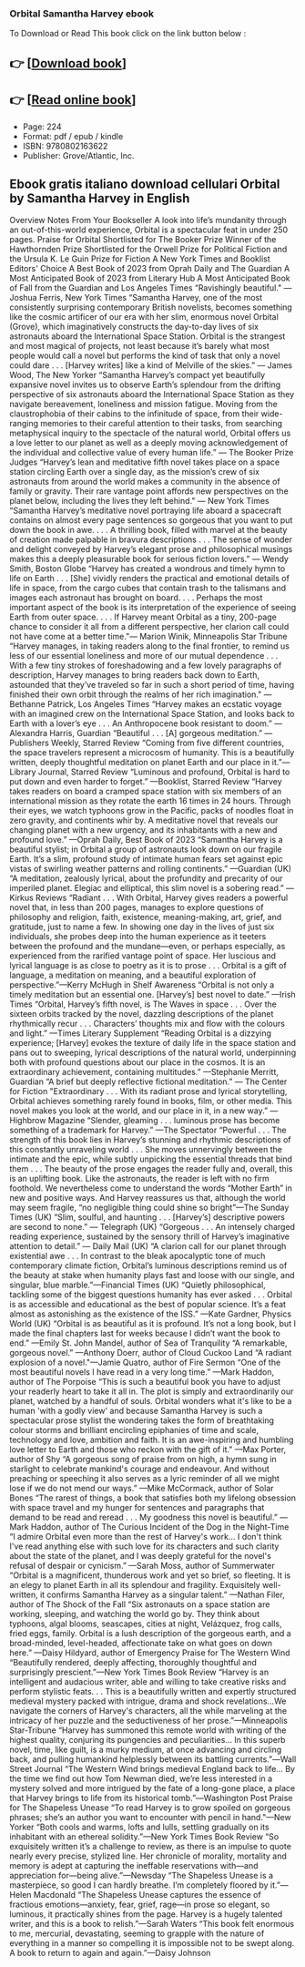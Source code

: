 ### Orbital Samantha Harvey ebook

To Download or Read This book click on the link button below :

## 👉  [**[Download book](http://get-pdfs.com/download.php?group=book&from=github.com&id=721601&lnk=1081 "Download book")**]

## 👉  [**[Read online book](http://get-pdfs.com/download.php?group=book&from=github.com&id=721601&lnk=1081 "Read online book")**]


* Page: 224
* Format: pdf / epub / kindle
* ISBN: 9780802163622
* Publisher: Grove/Atlantic, Inc.



## Ebook gratis italiano download cellulari Orbital by Samantha Harvey in English 


Overview
Notes From Your Bookseller A look into life’s mundanity through an out-of-this-world experience, Orbital is a spectacular feat in under 250 pages. Praise for Orbital Shortlisted for The Booker Prize Winner of the Hawthornden Prize Shortlisted for the Orwell Prize for Political Fiction and the Ursula K. Le Guin Prize for Fiction A New York Times and Booklist Editors&#039; Choice A Best Book of 2023 from Oprah Daily and The Guardian A Most Anticipated Book of 2023 from Literary Hub A Most Anticipated Book of Fall from the Guardian and Los Angeles Times “Ravishingly beautiful.&quot; — Joshua Ferris, New York Times “Samantha Harvey, one of the most consistently surprising contemporary British novelists, becomes something like the cosmic artificer of our era with her slim, enormous novel Orbital (Grove), which imaginatively constructs the day-to-day lives of six astronauts aboard the International Space Station. Orbital is the strangest and most magical of projects, not least because it’s barely what most people would call a novel but performs the kind of task that only a novel could dare . . . [Harvey writes] like a kind of Melville of the skies.” — James Wood, The New Yorker “Samantha Harvey’s compact yet beautifully expansive novel invites us to observe Earth’s splendour from the drifting perspective of six astronauts aboard the International Space Station as they navigate bereavement, loneliness and mission fatigue. Moving from the claustrophobia of their cabins to the infinitude of space, from their wide-ranging memories to their careful attention to their tasks, from searching metaphysical inquiry to the spectacle of the natural world, Orbital offers us a love letter to our planet as well as a deeply moving acknowledgement of the individual and collective value of every human life.” — The Booker Prize Judges “Harvey’s lean and meditative fifth novel takes place on a space station circling Earth over a single day, as the mission’s crew of six astronauts from around the world makes a community in the absence of family or gravity. Their rare vantage point affords new perspectives on the planet below, including the lives they left behind.&quot; — New York Times “Samantha Harvey’s meditative novel portraying life aboard a spacecraft contains on almost every page sentences so gorgeous that you want to put down the book in awe. . . . A thrilling book, filled with marvel at the beauty of creation made palpable in bravura descriptions . . . The sense of wonder and delight conveyed by Harvey’s elegant prose and philosophical musings makes this a deeply pleasurable book for serious fiction lovers.” — Wendy Smith, Boston Globe “Harvey has created a wondrous and timely hymn to life on Earth . . . [She] vividly renders the practical and emotional details of life in space, from the cargo cubes that contain trash to the talismans and images each astronaut has brought on board. . . . Perhaps the most important aspect of the book is its interpretation of the experience of seeing Earth from outer space. . . . If Harvey meant Orbital as a tiny, 200-page chance to consider it all from a different perspective, her clarion call could not have come at a better time.&quot;— Marion Winik, Minneapolis Star Tribune “Harvey manages, in taking readers along to the final frontier, to remind us less of our essential loneliness and more of our mutual dependence . . . With a few tiny strokes of foreshadowing and a few lovely paragraphs of description, Harvey manages to bring readers back down to Earth, astounded that they’ve traveled so far in such a short period of time, having finished their own orbit through the realms of her rich imagination.&quot; — Bethanne Patrick, Los Angeles Times “Harvey makes an ecstatic voyage with an imagined crew on the International Space Station, and looks back to Earth with a lover’s eye . . . An Anthropocene book resistant to doom.” — Alexandra Harris, Guardian “Beautiful . . . [A] gorgeous meditation.” —Publishers Weekly, Starred Review “Coming from five different countries, the space travelers represent a microcosm of humanity. This is a beautifully written, deeply thoughtful meditation on planet Earth and our place in it.”—Library Journal, Starred Review “Luminous and profound, Orbital is hard to put down and even harder to forget.” —Booklist, Starred Review
 “Harvey takes readers on board a cramped space station with six members of an international mission as they rotate the earth 16 times in 24 hours. Through their eyes, we watch typhoons grow in the Pacific, packs of noodles float in zero gravity, and continents whir by. A meditative novel that reveals our changing planet with a new urgency, and its inhabitants with a new and profound love.” —Oprah Daily, Best Book of 2023 “Samantha Harvey is a beautiful stylist; in Orbital a group of astronauts look down on our fragile Earth. It’s a slim, profound study of intimate human fears set against epic vistas of swirling weather patterns and rolling continents.” —Guardian (UK) “A meditation, zealously lyrical, about the profundity and precarity of our imperiled planet. Elegiac and elliptical, this slim novel is a sobering read.” —Kirkus Reviews “Radiant . . . With Orbital, Harvey gives readers a powerful novel that, in less than 200 pages, manages to explore questions of philosophy and religion, faith, existence, meaning-making, art, grief, and gratitude, just to name a few. In showing one day in the lives of just six individuals, she probes deep into the human experience as it teeters between the profound and the mundane—even, or perhaps especially, as experienced from the rarified vantage point of space. Her luscious and lyrical language is as close to poetry as it is to prose . . . Orbital is a gift of language, a meditation on meaning, and a beautiful exploration of perspective.”—Kerry McHugh in Shelf Awareness “Orbital is not only a timely meditation but an essential one. [Harvey’s] best novel to date.” —Irish Times
 “Orbital, Harvey’s fifth novel, is The Waves in space . . . Over the sixteen orbits tracked by the novel, dazzling descriptions of the planet rhythmically recur . . . Characters’ thoughts mix and flow with the colours and light.” —Times Literary Supplement “Reading Orbital is a dizzying experience; [Harvey] evokes the texture of daily life in the space station and pans out to sweeping, lyrical descriptions of the natural world, underpinning both with profound questions about our place in the cosmos. It is an extraordinary achievement, containing multitudes.” —Stephanie Merritt, Guardian “A brief but deeply reflective fictional meditation.” — The Center for Fiction &quot;Extraordinary . . . With its radiant prose and lyrical storytelling, Orbital achieves something rarely found in books, film, or other media. This novel makes you look at the world, and our place in it, in a new way.” — Highbrow Magazine “Slender, gleaming . . . luminous prose has become something of a trademark for Harvey.” —The Spectator “Powerful . . . The strength of this book lies in Harvey’s stunning and rhythmic descriptions of this constantly unraveling world . . . She moves unnervingly between the intimate and the epic, while subtly unpicking the essential threads that bind them . . . The beauty of the prose engages the reader fully and, overall, this is an uplifting book. Like the astronauts, the reader is left with no firm foothold. We nevertheless come to understand the words “Mother Earth” in new and positive ways. And Harvey reassures us that, although the world may seem fragile, “no negligible thing could shine so bright”—The Sunday Times (UK) “Slim, soulful, and haunting . . . [Harvey’s] descriptive powers are second to none.” — Telegraph (UK) “Gorgeous . . . An intensely charged reading experience, sustained by the sensory thrill of Harvey’s imaginative attention to detail.” — Daily Mail (UK) “A clarion call for our planet through existential awe . . . In contrast to the bleak apocalyptic tone of much contemporary climate fiction, Orbital’s luminous descriptions remind us of the beauty at stake when humanity plays fast and loose with our single, and singular, blue marble.”—Financial Times (UK) “Quietly philosophical, tackling some of the biggest questions humanity has ever asked . . . Orbital is as accessible and educational as the best of popular science. It’s a feat almost as astonishing as the existence of the ISS.” —Kate Gardner, Physics World (UK) “Orbital is as beautiful as it is profound. It’s not a long book, but I made the final chapters last for weeks because I didn’t want the book to end.” —Emily St. John Mandel, author of Sea of Tranquility “A remarkable, gorgeous novel.” —Anthony Doerr, author of Cloud Cuckoo Land “A radiant explosion of a novel.&quot;—Jamie Quatro, author of Fire Sermon “One of the most beautiful novels I have read in a very long time.” —Mark Haddon, author of The Porpoise “This is such a beautiful book you have to adjust your readerly heart to take it all in. The plot is simply and extraordinarily our planet, watched by a handful of souls. Orbital wonders what it&#039;s like to be a human &#039;with a godly view&#039; and because Samantha Harvey is such a spectacular prose stylist the wondering takes the form of breathtaking colour storms and brilliant encircling epiphanies of time and scale, technology and love, ambition and faith. It is an awe-inspiring and humbling love letter to Earth and those who reckon with the gift of it.&quot; —Max Porter, author of Shy “A gorgeous song of praise from on high, a hymn sung in starlight to celebrate mankind&#039;s courage and endeavour. And without preaching or speeching it also serves as a lyric reminder of all we might lose if we do not mend our ways.” —Mike McCormack, author of Solar Bones “The rarest of things, a book that satisfies both my lifelong obsession with space travel and my hunger for sentences and paragraphs that demand to be read and reread . . . My goodness this novel is beautiful.” —Mark Haddon, author of The Curious Incident of the Dog in the Night-Time “I admire Orbital even more than the rest of Harvey&#039;s work... I don&#039;t think I&#039;ve read anything else with such love for its characters and such clarity about the state of the planet, and I was deeply grateful for the novel&#039;s refusal of despair or cynicism.” —Sarah Moss, author of Summerwater “Orbital is a magnificent, thunderous work and yet so brief, so fleeting. It is an elegy to planet Earth in all its splendour and fragility. Exquisitely well-written, it confirms Samantha Harvey as a singular talent.” —Nathan Filer, author of The Shock of the Fall “Six astronauts on a space station are working, sleeping, and watching the world go by. They think about typhoons, algal blooms, seascapes, cities at night, Velázquez, frog calls, fried eggs, family. Orbital is a lush description of the gorgeous earth, and a broad-minded, level-headed, affectionate take on what goes on down here.” —Daisy Hildyard, author of Emergency Praise for The Western Wind “Beautifully rendered, deeply affecting, thoroughly thoughtful and surprisingly prescient.”—New York Times Book Review “Harvey is an intelligent and audacious writer, able and willing to take creative risks and perform stylistic feats. . . This is a beautifully written and expertly structured medieval mystery packed with intrigue, drama and shock revelations…We navigate the corners of Harvey&#039;s characters, all the while marveling at the intricacy of her puzzle and the seductiveness of her prose.”—Minneapolis Star-Tribune “Harvey has summoned this remote world with writing of the highest quality, conjuring its pungencies and peculiarities… In this superb novel, time, like guilt, is a murky medium, at once advancing and circling back, and pulling humankind helplessly between its battling currents.”―Wall Street Journal “The Western Wind brings medieval England back to life… By the time we find out how Tom Newman died, we’re less interested in a mystery solved and more intrigued by the fate of a long-gone place, a place that Harvey brings to life from its historical tomb.”―Washington Post Praise for The Shapeless Unease
 “To read Harvey is to grow spoiled on gorgeous phrases; she’s an author you want to encounter with pencil in hand.&quot;—New Yorker “Both cools and warms, lofts and lulls, settling gradually on its inhabitant with an ethereal solidity.”—New York Times Book Review “So exquisitely written it’s a challenge to review, as there is an impulse to quote nearly every precise, stylized line. Her chronicle of morality, mortality and memory is adept at capturing the ineffable reservations with—and appreciation for—being alive.”—Newsday “The Shapeless Unease is a masterpiece, so good I can hardly breathe. I’m completely floored by it.”—Helen Macdonald “The Shapeless Unease captures the essence of fractious emotions—anxiety, fear, grief, rage—in prose so elegant, so luminous, it practically shines from the page. Harvey is a hugely talented writer, and this is a book to relish.”—Sarah Waters “This book felt enormous to me, mercurial, devastating, seeming to grapple with the nature of everything in a manner so compelling it is impossible not to be swept along. A book to return to again and again.”—Daisy Johnson



